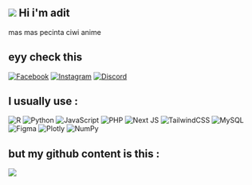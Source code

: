## [![](https://visitcount.itsvg.in/api?id=aditrachman&icon=8&color=0)](https://visitcount.itsvg.in)  Hi i'm adit   

mas mas pecinta ciwi anime

## eyy check this
[![Facebook](https://img.shields.io/badge/Facebook-%231877F2.svg?logo=Facebook&logoColor=white)](https://facebook.com/aditrachman) [![Instagram](https://img.shields.io/badge/Instagram-%23E4405F.svg?logo=Instagram&logoColor=white)](https://instagram.com/aditrachman23) [![Discord](https://img.shields.io/badge/Discord-%237289DA.svg?logo=discord&logoColor=white)](htttps://discord.gg/https://discord.gg/k3wWXnAMdj) 

## I usually use :
![R](https://img.shields.io/badge/r-%23276DC3.svg?style=for-the-badge&logo=r&logoColor=white) ![Python](https://img.shields.io/badge/python-3670A0?style=for-the-badge&logo=python&logoColor=ffdd54) ![JavaScript](https://img.shields.io/badge/javascript-%23323330.svg?style=for-the-badge&logo=javascript&logoColor=%23F7DF1E) ![PHP](https://img.shields.io/badge/php-%23777BB4.svg?style=for-the-badge&logo=php&logoColor=white) ![Next JS](https://img.shields.io/badge/Next-black?style=for-the-badge&logo=next.js&logoColor=white) ![TailwindCSS](https://img.shields.io/badge/tailwindcss-%2338B2AC.svg?style=for-the-badge&logo=tailwind-css&logoColor=white) ![MySQL](https://img.shields.io/badge/mysql-%2300f.svg?style=for-the-badge&logo=mysql&logoColor=white) 	![Figma](https://img.shields.io/badge/figma-%23F24E1E.svg?style=for-the-badge&logo=figma&logoColor=white) ![Plotly](https://img.shields.io/badge/Plotly-%233F4F75.svg?style=for-the-badge&logo=plotly&logoColor=white) ![NumPy](https://img.shields.io/badge/numpy-%23013243.svg?style=for-the-badge&logo=numpy&logoColor=white)

## but my github content is this :

![](https://github-readme-stats.vercel.app/api/top-langs/?username=aditrachman&theme=dark&hide_border=true&include_all_commits=false&count_private=false&layout=compact)
